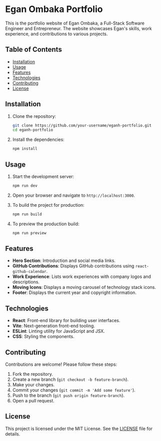 # Egan Ombaka Portfolio

This is the portfolio website of Egan Ombaka, a Full-Stack Software Engineer and Entrepreneur. The website showcases Egan's skills, work experience, and contributions to various projects.

## Table of Contents

- [Installation](#installation)
- [Usage](#usage)
- [Features](#features)
- [Technologies](#technologies)
- [Contributing](#contributing)
- [License](#license)

## Installation

1. Clone the repository:

    ```sh
    git clone https://github.com/your-username/eganh-portfolio.git
    cd eganh-portfolio
    ```

2. Install the dependencies:

    ```sh
    npm install
    ```

## Usage

1. Start the development server:

    ```sh
    npm run dev
    ```

2. Open your browser and navigate to `http://localhost:3000`.

3. To build the project for production:

    ```sh
    npm run build
    ```

4. To preview the production build:

    ```sh
    npm run preview
    ```

## Features

- **Hero Section**: Introduction and social media links.
- **GitHub Contributions**: Displays GitHub contributions using `react-github-calendar`.
- **Work Experience**: Lists work experiences with company logos and descriptions.
- **Moving Icons**: Displays a moving carousel of technology stack icons.
- **Footer**: Displays the current year and copyright information.

## Technologies

- **React**: Front-end library for building user interfaces.
- **Vite**: Next-generation front-end tooling.
- **ESLint**: Linting utility for JavaScript and JSX.
- **CSS**: Styling the components.

## Contributing

Contributions are welcome! Please follow these steps:

1. Fork the repository.
2. Create a new branch (`git checkout -b feature-branch`).
3. Make your changes.
4. Commit your changes (`git commit -m 'Add some feature'`).
5. Push to the branch (`git push origin feature-branch`).
6. Open a pull request.

## License

This project is licensed under the MIT License. See the [LICENSE](LICENSE) file for details.